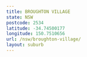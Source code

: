 ```yaml
---
title: BROUGHTON VILLAGE
state: NSW
postcode: 2534
latitude: -34.74500177
longitude: 150.7510656
url: /nsw/broughton-village/
layout: suburb
---
```

